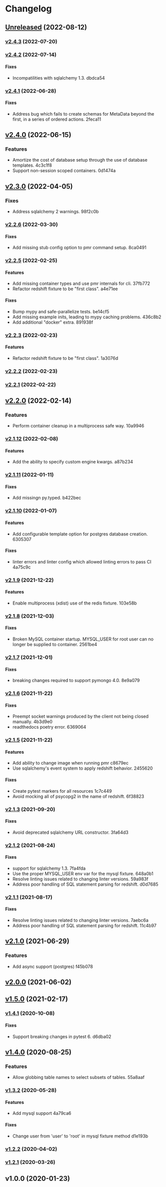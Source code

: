 # Changelog

## [Unreleased](https://github.com/schireson/schireson-pytest-mock-resources/compare/v2.4.3...HEAD) (2022-08-12)


### [v2.4.3](https://github.com/schireson/schireson-pytest-mock-resources/compare/v2.4.2...v2.4.3) (2022-07-20)


### [v2.4.2](https://github.com/schireson/schireson-pytest-mock-resources/compare/v2.4.1...v2.4.2) (2022-07-14)

#### Fixes

* Incompatilities with sqlalchemy 1.3. dbdca54


### [v2.4.1](https://github.com/schireson/schireson-pytest-mock-resources/compare/v2.4.0...v2.4.1) (2022-06-28)

#### Fixes

* Address bug which fails to create schemas for MetaData beyond the first, in a series of ordered actions. 2feca11


## [v2.4.0](https://github.com/schireson/schireson-pytest-mock-resources/compare/v2.3.0...v2.4.0) (2022-06-15)

### Features

* Amortize the cost of database setup through the use of database templates. 4c3c1f8
* Support non-session scoped containers. 0d1474a


## [v2.3.0](https://github.com/schireson/schireson-pytest-mock-resources/compare/v2.2.6...v2.3.0) (2022-04-05)

### Fixes

* Address sqlalchemy 2 warnings. 98f2c0b


### [v2.2.6](https://github.com/schireson/schireson-pytest-mock-resources/compare/v2.2.5...v2.2.6) (2022-03-30)

#### Fixes

* Add missing stub config option to pmr command setup. 8ca0491


### [v2.2.5](https://github.com/schireson/schireson-pytest-mock-resources/compare/v2.2.3...v2.2.5) (2022-02-25)

#### Features

* Add missing container types and use pmr internals for cli. 37fb772
* Refactor redshift fixture to be "first class". a4e71ee

#### Fixes

* Bump mypy and safe-parallelize tests. be14cf5
* Add missing example inits, leading to mypy caching problems. 436c8b2
* Add additional "docker" extra. 891938f


### [v2.2.3](https://github.com/schireson/schireson-pytest-mock-resources/compare/v2.2.2...v2.2.3) (2022-02-23)

#### Features

* Refactor redshift fixture to be "first class". 1a3076d


### [v2.2.2](https://github.com/schireson/schireson-pytest-mock-resources/compare/v2.2.1...v2.2.2) (2022-02-23)


### [v2.2.1](https://github.com/schireson/schireson-pytest-mock-resources/compare/v2.2.0...v2.2.1) (2022-02-22)


## [v2.2.0](https://github.com/schireson/schireson-pytest-mock-resources/compare/v2.1.12...v2.2.0) (2022-02-14)

### Features

* Perform container cleanup in a multiprocess safe way. 10a9946


### [v2.1.12](https://github.com/schireson/schireson-pytest-mock-resources/compare/v2.1.11...v2.1.12) (2022-02-08)

#### Features

* Add the ability to specify custom engine kwargs. a87b234


### [v2.1.11](https://github.com/schireson/schireson-pytest-mock-resources/compare/v2.1.10...v2.1.11) (2022-01-11)

#### Fixes

* Add missingn py.typed. b422bec


### [v2.1.10](https://github.com/schireson/schireson-pytest-mock-resources/compare/v2.1.9...v2.1.10) (2022-01-07)

#### Features

* Add configurable template option for postgres database creation. 6305307

#### Fixes

* linter errors and linter config which allowed linting errors to pass CI 4a75c9c


### [v2.1.9](https://github.com/schireson/schireson-pytest-mock-resources/compare/v2.1.8...v2.1.9) (2021-12-22)

#### Features

* Enable multiprocess (xdist) use of the redis fixture. 103e58b


### [v2.1.8](https://github.com/schireson/schireson-pytest-mock-resources/compare/v2.1.7...v2.1.8) (2021-12-03)

#### Fixes

* Broken MySQL container startup. MYSQL_USER for root user can no longer be supplied to container. 2561be4


### [v2.1.7](https://github.com/schireson/schireson-pytest-mock-resources/compare/v2.1.6...v2.1.7) (2021-12-01)

#### Fixes

* breaking changes required to support pymongo 4.0. 8e9a079


### [v2.1.6](https://github.com/schireson/schireson-pytest-mock-resources/compare/v2.1.5...v2.1.6) (2021-11-22)

#### Fixes

* Preempt socket warnings produced by the client not being closed manually. 4b3d9e0
* readthedocs poetry error. 6369064


### [v2.1.5](https://github.com/schireson/schireson-pytest-mock-resources/compare/v2.1.3...v2.1.5) (2021-11-22)

#### Features

* Add ability to change image when running pmr c8679ec
* Use sqlalchemy's event system to apply redshift behavior. 2455620

#### Fixes

* Create pytest markers for all resources 1c7c449
* Avoid mocking all of psycopg2 in the name of redshift. 6f38823


### [v2.1.3](https://github.com/schireson/schireson-pytest-mock-resources/compare/v2.1.2...v2.1.3) (2021-09-20)

#### Fixes

* Avoid deprecated sqlalchemy URL constructor. 3fa64d3


### [v2.1.2](https://github.com/schireson/schireson-pytest-mock-resources/compare/v2.1.1...v2.1.2) (2021-08-24)

#### Fixes

* support for sqlalchemy 1.3. 7fa4fda
* Use the proper MYSQL_USER env var for the mysql fixture. 648a0b1
* Resolve linting issues related to changing linter versions. 59a983f
* Address poor handling of SQL statement parsing for redshift. d0d7685


### [v2.1.1](https://github.com/schireson/schireson-pytest-mock-resources/compare/v2.1.0...v2.1.1) (2021-08-17)

#### Fixes

* Resolve linting issues related to changing linter versions. 7aebc6a
* Address poor handling of SQL statement parsing for redshift. 11c4b97


## [v2.1.0](https://github.com/schireson/schireson-pytest-mock-resources/compare/v2.0.0...v2.1.0) (2021-06-29)

### Features

* Add async support (postgres) f45b078


## [v2.0.0](https://github.com/schireson/schireson-pytest-mock-resources/compare/v1.5.0...v2.0.0) (2021-06-02)


## [v1.5.0](https://github.com/schireson/schireson-pytest-mock-resources/compare/v1.4.1...v1.5.0) (2021-02-17)


### [v1.4.1](https://github.com/schireson/schireson-pytest-mock-resources/compare/v1.4.0...v1.4.1) (2020-10-08)

#### Fixes

* Support breaking changes in pytest 6. d6dba02


## [v1.4.0](https://github.com/schireson/schireson-pytest-mock-resources/compare/v1.3.2...v1.4.0) (2020-08-25)

### Features

* Allow globbing table names to select subsets of tables. 55a8aaf


### [v1.3.2](https://github.com/schireson/schireson-pytest-mock-resources/compare/v1.2.2...v1.3.2) (2020-05-28)

#### Features

* Add mysql support 4a79ca6

#### Fixes

* Change user from 'user' to 'root' in mysql fixture method d1e193b


### [v1.2.2](https://github.com/schireson/schireson-pytest-mock-resources/compare/v1.2.1...v1.2.2) (2020-04-02)


### [v1.2.1](https://github.com/schireson/schireson-pytest-mock-resources/compare/v1.0.0...v1.2.1) (2020-03-26)


## v1.0.0 (2020-01-23)


